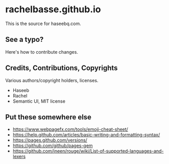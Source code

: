 # rachelbasse.github.io

This is the source for haseebq.com.

## See a typo?

Here's how to contribute changes.

## Credits, Contributions, Copyrights
Various authors/copyright holders, licenses.

- Haseeb
- Rachel
- Semantic UI, MIT license

## Put these somewhere else
- https://www.webpagefx.com/tools/emoji-cheat-sheet/
- https://help.github.com/articles/basic-writing-and-formatting-syntax/
- https://pages.github.com/versions/
- https://github.com/github/pages-gem
- https://github.com/jneen/rouge/wiki/List-of-supported-languages-and-lexers
